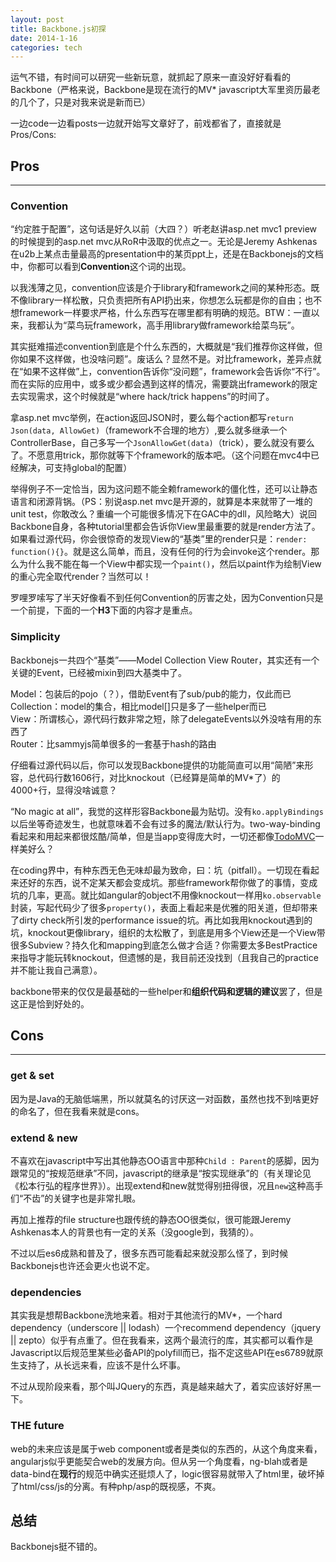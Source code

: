 ```yaml
---
layout: post
title: Backbone.js初探
date: 2014-1-16
categories: tech
---
```


运气不错，有时间可以研究一些新玩意，就抓起了原来一直没好好看看的Backbone（严格来说，Backbone是现在流行的MV* javascript大军里资历最老的几个了，只是对我来说是新而已）

一边code一边看posts一边就开始写文章好了，前戏都省了，直接就是Pros/Cons:

<!--more-->

## Pros
----------------------------------------------------------------
### Convention

“约定胜于配置”，这句话是好久以前（大四？）听老赵讲asp.net mvc1 preview的时候提到的asp.net mvc从RoR中汲取的优点之一。无论是Jeremy Ashkenas在u2b上某点击量最高的presentation中的某页ppt上，还是在Backbonejs的文档中，你都可以看到**Convention**这个词的出现。

以我浅薄之见，convention应该是介于library和framework之间的某种形态。既不像library一样松散，只负责把所有API扔出来，你想怎么玩都是你的自由；也不想framework一样要求严格，什么东西写在哪里都有明确的规范。BTW：一直以来，我都认为“菜鸟玩framework，高手用library做framework给菜鸟玩”。

其实挺难描述convention到底是个什么东西的，大概就是“我们推荐你这样做，但你如果不这样做，也没啥问题”。废话么？显然不是。对比framework，差异点就在“如果不这样做”上，convention告诉你“没问题”，framework会告诉你“不行”。而在实际的应用中，或多或少都会遇到这样的情况，需要跳出framework的限定去实现需求，这个时候就是“where hack/trick happens”的时间了。

拿asp.net mvc举例，在action返回JSON时，要么每个action都写`return Json(data, AllowGet)`（framework不合理的地方）,要么就多继承一个ControllerBase，自己多写一个`JsonAllowGet(data)`（trick），要么就没有要么了。不愿意用trick，那你就等下个framework的版本吧。（这个问题在mvc4中已经解决，可支持global的配置）

举得例子不一定恰当，因为这问题不能全赖framework的僵化性，还可以让静态语言和闭源背锅。（PS：别说asp.net mvc是开源的，就算是本来就带了一堆的unit test，你敢改么？重编一个可能很多情况下在GAC中的dll，风险略大）说回Backbone自身，各种tutorial里都会告诉你View里最重要的就是render方法了。如果看过源代码，你会很惊奇的发现View的“基类”里的render只是：`render: function(){}`。就是这么简单，而且，没有任何的行为会invoke这个render。那么为什么我不能在每一个View中都实现一个`paint()`，然后以paint作为绘制View的重心完全取代render？当然可以！

罗哩罗嗦写了半天好像看不到任何Convention的厉害之处，因为Convention只是一个前提，下面的一个**H3**下面的内容才是重点。

### Simplicity

Backbonejs一共四个“基类”——Model Collection View Router，其实还有一个关键的Event，已经被mixin到四大基类中了。

Model：包装后的pojo（？），借助Event有了sub/pub的能力，仅此而已		
Collection：model的集合，相比model[]只是多了一些helper而已			
View：所谓核心，源代码行数非常之短，除了delegateEvents以外没啥有用的东西了			
Router：比sammyjs简单很多的一套基于hash的路由		

仔细看过源代码以后，你可以发现Backbone提供的功能简直可以用“简陋”来形容，总代码行数1606行，对比knockout（已经算是简单的MV*了）的4000+行，显得没啥诚意？

“No magic at all”，我觉的这样形容Backbone最为贴切。没有`ko.applyBindings`以后坐等奇迹发生，也就意味着不会有过多的魔法/默认行为。two-way-binding看起来和用起来都很炫酷/简单，但是当app变得庞大时，一切还都像[TodoMVC](http://todomvc.com)一样美好么？

在coding界中，有种东西无色无味却最为致命，曰：坑（pitfall）。一切现在看起来还好的东西，说不定某天都会变成坑。那些framework帮你做了的事情，变成坑的几率，更高。就比如angular的object不用像knockout一样用`ko.observable`封装，写起代码少了很多`property()`，表面上看起来是优雅的阳关道，但却带来了dirty check所引发的performance issue的坑。再比如我用knockout遇到的坑，knockout更像library，组织的太松散了，到底是用多个View还是一个View带很多Subview？持久化和mapping到底怎么做才合适？你需要太多BestPractice来指导才能玩转knockout，但遗憾的是，我目前还没找到（且我自己的practice并不能让我自己满意）。

backbone带来的仅仅是最基础的一些helper和**组织代码和逻辑的建议**罢了，但是这正是恰到好处的。

## Cons
---------------------------------------------------------------
### get & set

因为是Java的无脑低端黑，所以就莫名的讨厌这一对函数，虽然也找不到啥更好的命名了，但在我看来就是cons。

### extend & new

不喜欢在javascript中写出其他静态OO语言中那种`Child : Parent`的感脚，因为跟常见的“按规范继承”不同，javascript的继承是“按实现继承”的（有关理论见《松本行弘的程序世界》）。出现extend和new就觉得别扭得很，况且`new`这种高手们“不齿”的关键字也是非常扎眼。

再加上推荐的file structure也跟传统的静态OO很类似，很可能跟Jeremy Ashkenas本人的背景也有一定的关系（没google到，我猜的）。

不过以后es6成熟和普及了，很多东西可能看起来就没那么怪了，到时候Backbonejs也许还会更火也说不定。

### dependencies

其实我是想帮Backbone洗地来着。相对于其他流行的MV*，一个hard dependency（underscore || lodash）一个recommend dependency（jquery || zepto）似乎有点重了。但在我看来，这两个最流行的库，其实都可以看作是Javascript以后规范里某些必备API的polyfill而已，指不定这些API在es6789就原生支持了，从长远来看，应该不是什么坏事。

不过从现阶段来看，那个叫JQuery的东西，真是越来越大了，着实应该好好黑一下。

### THE future

web的未来应该是属于web component或者是类似的东西的，从这个角度来看，angularjs似乎更能契合web的发展方向。但从另一个角度看，ng-blah或者是data-bind在**现行**的规范中确实还挺烦人了，logic很容易就带入了html里，破坏掉了html/css/js的分离。有种php/asp的既视感，不爽。

## 总结

Backbonejs挺不错的。